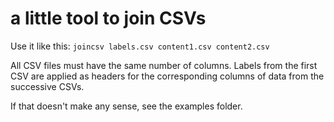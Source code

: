 # a little tool to join CSVs

Use it like this: `joincsv labels.csv content1.csv content2.csv`

All CSV files must have the same number of columns. Labels from the first CSV are applied as headers
for the corresponding columns of data from the successive CSVs.

If that doesn't make any sense, see the examples folder. 